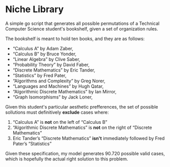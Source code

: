 # Niche Library
A simple go script that generates all possible permutations of a Technical Computer Science student's bookshelf, given a set of organization rules.

The bookshelf is meant to hold ten books, and they are as follows:
- “Calculus A” by Adam Zaber,
- “Calculus B” by Bruce Yonder,
- “Linear Algebra” by Clive Saber,
- “Probability Theory” by David Faber,
- “Discrete Mathematics” by Eric Tander,
- “Statistics” by Fred Pater,
- “Algorithms and Complexity”  by Greg Norer,
- “Languages and Machines” by Hugh Qatar,
- “Algorithmic Discrete Mathematics” by Ian Mirror,
- “Graph Isomorphisms” by Jack Loner,

Given this student's particular aesthetic prefferences, the set of possible sollutions must definitively **exclude** cases where:
1. “Calculus A” is **not** on the left of “Calculus B”
2. “Algorithmic Discrete Mathematics” is **not** on the right of “Discrete Mathematics”
3. Eric Tander’s “Discrete Mathematics” **isn't** immediately followed by Fred Pater’s “Statistics”

Given these specification, my model generates 90.720 possible valid cases, which is hopefully the actual right solution to this problem.
